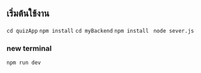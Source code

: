 ## เริ่มต้นใช้งาน
` cd quizApp `
` npm install `
` cd myBackend `
` npm install `
` node sever.js`
### new terminal
` npm run dev `
